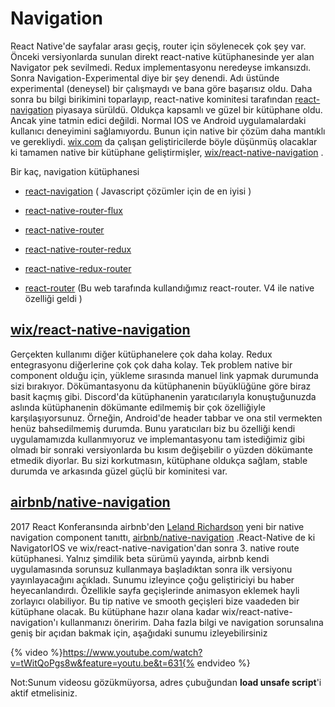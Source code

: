 # Navigation

React Native'de sayfalar arası geçiş, router için söylenecek çok şey var. Önceki versiyonlarda sunulan direkt react-native kütüphanesinde yer alan Navigator pek sevilmedi. Redux implementasyonu neredeyse imkansızdı. Sonra Navigation-Experimental diye bir şey denendi. Adı üstünde experimental \(deneysel\) bir çalışmaydı ve bana göre başarısız oldu. Daha sonra bu bilgi birikimini toparlayıp, react-native kominitesi tarafından [react-navigation](https://reactnavigation.org/) piyasaya sürüldü. Oldukça kapsamlı ve güzel bir kütüphane oldu. Ancak yine tatmin edici değildi. Normal IOS ve Android uygulamalardaki kullanıcı deneyimini sağlamıyordu. Bunun için native bir çözüm daha mantıklı ve gerekliydi. [wix.com](https://www.wix.com/) da çalışan geliştiricilerde böyle düşünmüş olacaklar ki tamamen native bir kütüphane geliştirmişler, [wix/react-native-navigation](https://github.com/wix/react-native-navigation) .

Bir kaç,  navigation kütüphanesi

* [react-navigation](https://reactnavigation.org/) \( Javascript çözümler için de en iyisi \)

* [react-native-router-flux](https://github.com/aksonov/react-native-router-flux)

* [react-native-router](https://github.com/t4t5/react-native-router)

* [react-native-router-redux](https://github.com/Qwikly/react-native-router-redux)

* [react-native-redux-router](https://github.com/aksonov/react-native-redux-router)

* [react-router](https://reacttraining.com/react-router/native/guides/quick-start) \(Bu web tarafında kullandığımız react-router. V4 ile native özelliği geldi \)

## [wix/react-native-navigation](https://wix.github.io/react-native-navigation/#/installation-ios)

Gerçekten kullanımı diğer kütüphanelere çok daha kolay. Redux entegrasyonu diğerlerine çok çok daha kolay. Tek problem native bir component olduğu için, yükleme sırasında manuel link yapmak durumunda sizi bırakıyor. Dökümantasyonu da kütüphanenin büyüklüğüne göre biraz basit kaçmış gibi. Discord'da kütüphanenin yaratıcılarıyla konuştuğunuzda aslında kütüphanenin dökümante edilmemiş bir çok özelliğiyle karşılaşıyorsunuz. Örneğin, Android'de header tabbar ve ona stil vermekten henüz bahsedilmemiş durumda. Bunu yaratıcıları biz bu özelliği kendi uygulamamızda kullanmıyoruz ve implemantasyonu tam istediğimiz gibi olmadı bir sonraki versiyonlarda bu kısım değişebilir o yüzden dökümante etmedik diyorlar. Bu sizi korkutmasın, kütüphane oldukça sağlam, stable durumda ve arkasında güzel güçlü bir kominitesi var.

## [airbnb/native-navigation](http://airbnb.io/native-navigation/)

2017 React Konferansında airbnb'den [Leland Richardson](https://twitter.com/intelligibabble) yeni bir native navigation component tanıttı, [airbnb/native-navigation](http://airbnb.io/native-navigation/) .React-Native de ki NavigatorIOS ve wix/react-native-navigation'dan sonra 3. native route kütüphanesi. Yalnız şimdilik beta sürümü yayında, airbnb kendi uygulamasında sorunsuz kullanmaya başladıktan sonra ilk versiyonu yayınlayacağını açıkladı. Sunumu izleyince çoğu geliştiriciyi bu haber heyecanlandırdı. Özellikle sayfa geçişlerinde animasyon eklemek hayli zorlayıcı olabiliyor. Bu tip native ve smooth geçişleri bize vaadeden bir kütüphane olacak. Bu kütüphane hazır olana kadar wix/react-native-navigation'ı kullanmanızı öneririm. Daha fazla bilgi ve navigation sorunsalına geniş bir açıdan bakmak için, aşağıdaki sunumu izleyebilirsiniz

{% video %}https://www.youtube.com/watch?v=tWitQoPgs8w&feature=youtu.be&t=631{% endvideo %}

Not:Sunum videosu gözükmüyorsa, adres çubuğundan **load unsafe script**'i aktif etmelisiniz.


